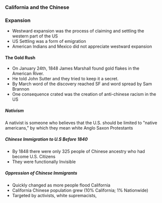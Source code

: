 ### California and the Chinese

### Expansion
- Westward expansion was the process of claiming and settling the western part of the US
- US Settling was a form of emigration
- American Indians and Mexico did not appreciate westward expansion

#### The Gold Rush
- On January 24th, 1848 James Marshall found gold flakes in the American River.
- He told John Sutter and they tried to keep it a secret.
- By March word of the discovery reached SF and word spread by Sam Brannon
- One consequence crated was the creation of anti-chinese racism in the US

##### Nativism
A nativist is someone who believes that the U.S. should be limited to "native americans," by which they mean white Anglo Saxon Protestants

##### Chinese Immigration to U.S Before 1840
- By 1848 there were only 325 people of Chinese ancestry who had become U.S. Citizens
- They were functionally Invisible

##### Oppression of Chinese Immigrants
- Quickly changed as more people flood California
- California Chinese population grew (10% California; 1% Nationwide)
- Targeted by activists, white supremacists, 
